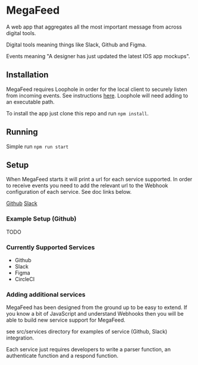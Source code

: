 # MegaFeed

A web app that aggregates all the most important message from across digital tools.

Digital tools meaning things like Slack, Github and Figma.

Events meaning "A designer has just updated the latest IOS app mockups".

## Installation

MegaFeed requires Loophole in order for the local client to securely listen from incoming events. See instructions [here](https://loophole.cloud/download). Loophole will need adding to an executable path.

To install the app just clone this repo and run `npm install`.

## Running

Simple run `npm run start`

## Setup

When MegaFeed starts it will print a url for each service supported. In order to receive events you need to add the relevant url to the Webhook configuration of each service. See doc links below.

[Github](https://docs.github.com/en/developers/webhooks-and-events/webhooks/creating-webhooks#setting-up-a-webhook)
[Slack](https://api.slack.com/apis/connections/events-api#the-events-api__subscribing-to-event-types)

### Example Setup (Github)

TODO

### Currently Supported Services

- Github
- Slack
- Figma
- CircleCI

### Adding additional services

MegaFeed has been designed from the ground up to be easy to extend.
If you know a bit of JavaScript and understand Webhooks then you will be able to build new service support for MegaFeed.

see src/services directory for examples of service (Github, Slack) integration.

Each service just requires developers to write a parser function, an authenticate function and a respond function.
